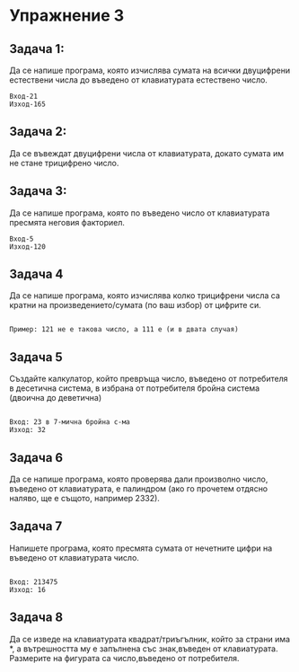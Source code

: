 # Упражнение 3

## Задача 1:

 Да се напише програма, която изчислява сумата на всички двуцифрени естествени числа до въведено от клавиатурата естествено число. 

```
Вход-21
Изход-165

```
## Задача 2:

Да се въвеждат двуцифрени числа от клавиатурата, докато сумата им не стане трицифрено число.

## Задача 3:

 Да се напише програма, която по въведено число от клавиатурата пресмята неговия факториел.

 ```
Вход-5
Изход-120

```

## Задача 4

 Да се напише програма, която изчислява колко трицифрени числа са кратни на произведението/сумата (по ваш избор) от цифрите си.

 ```

 Пример: 121 не е такова число, а 111 е (и в двата случая)

 ```

## Задача 5

Създайте калкулатор, който превръща число, въведено от потребителя в десетична система, в избрана от потребителя бройна система (двоична до деветична)

```

Вход: 23 в 7-мична бройна с-ма
Изход: 32

```

## Задача 6

 Да се напише програма, която проверява дали произволно число, въведено от клавиатурата, е палиндром (ако го прочетем отдясно наляво, ще е същото, например 2332).

## Задача 7

Напишете програма, която пресмята сумата от нечетните цифри на въведено от клавиатурата число.

```

Вход: 213475
Изход: 16

```

## Задача 8
 
 Да се изведе на клавиатурата квадрат/триъгълник, който за страни има *, а вътрешността му е запълнена със знак,въведен от клавиатурата. Размерите на фигурата са число,въведено от потребителя.
